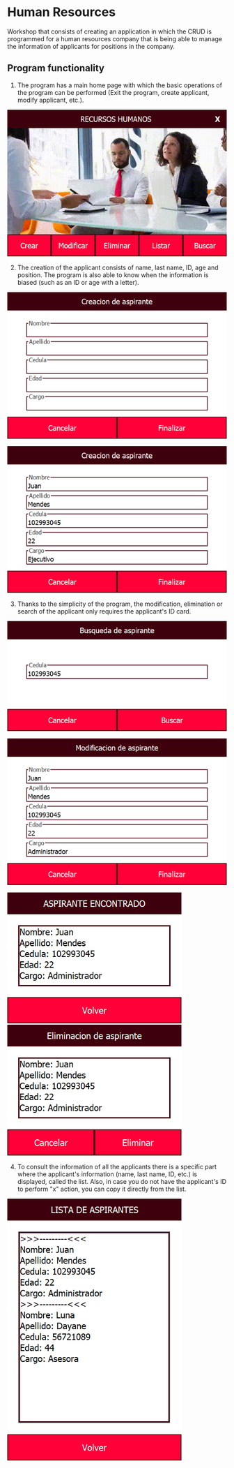 # Human Resources
Workshop that consists of creating an application in which the CRUD is programmed for a human resources company that is being able to manage the information of applicants for positions in the company.

## Program functionality

1. The program has a main home page with which the basic operations of the program can be performed (Exit the program, create applicant, modify applicant, etc.).

![HOME](img/a.png "HOME")

2. The creation of the applicant consists of name, last name, ID, age and position. The program is also able to know when the information is biased (such as an ID or age with a letter). 

![CREATION](img/b.png "Creation of an applicant")

![CREATIONF](img/c.png "Creation of an applicant full")

3. Thanks to the simplicity of the program, the modification, elimination or search of the applicant only requires the applicant's ID card. 

![SEARCHS](img/d.png "ID of the desired applicant")

![MOD](img/e.png "Modification of an applicant full")

![ELI](img/f.png "Elimination of an applicant")
![SEARCH](img/h.png "Search for an applicant")

4. To consult the information of all the applicants there is a specific part where the applicant's information (name, last name, ID, etc.) is displayed, called the list. Also, in case you do not have the applicant's ID to perform "x" action, you can copy it directly from the list.

![LIST](img/g.png "List of applicants")
